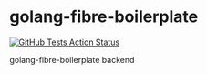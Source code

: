 # golang-fibre-boilerplate

[![GitHub Tests Action Status](https://img.shields.io/github/workflow/status/raliqala/golang-fibre-boilerplate/golangci-lint?label=tests)](https://github.com/raliqala/golang-fibre-boilerplate/actions?query=workflow%3Agolangci-lint+branch%3Amain)  

golang-fibre-boilerplate backend
